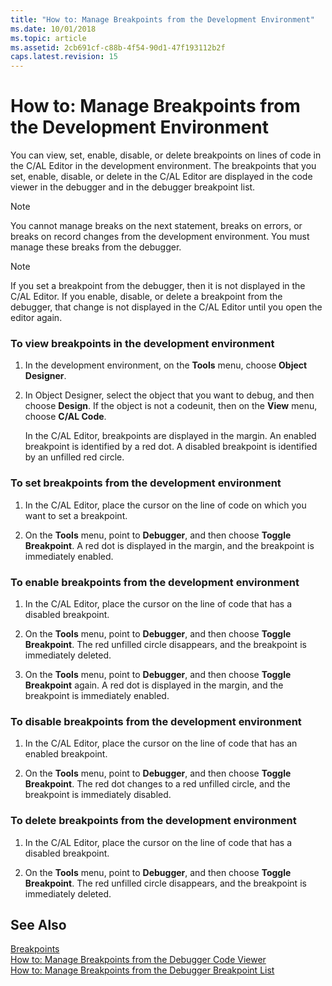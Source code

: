 ```yaml
---
title: "How to: Manage Breakpoints from the Development Environment"
ms.date: 10/01/2018
ms.topic: article
ms.assetid: 2cb691cf-c88b-4f54-90d1-47f193112b2f
caps.latest.revision: 15
---
```

# How to: Manage Breakpoints from the Development Environment
You can view, set, enable, disable, or delete breakpoints on lines of code in the C/AL Editor in the development environment. The breakpoints that you set, enable, disable, or delete in the C/AL Editor are displayed in the code viewer in the debugger and in the debugger breakpoint list.  
  
> [!NOTE]  
>  You cannot manage breaks on the next statement, breaks on errors, or breaks on record changes from the development environment. You must manage these breaks from the debugger.  
  
> [!NOTE]  
>  If you set a breakpoint from the debugger, then it is not displayed in the C/AL Editor. If you enable, disable, or delete a breakpoint from the debugger, that change is not displayed in the C/AL Editor until you open the editor again.  
  
### To view breakpoints in the development environment  
  
1.  In the development environment, on the **Tools** menu, choose **Object Designer**.  
  
2.  In Object Designer, select the object that you want to debug, and then choose **Design**. If the object is not a codeunit, then on the **View** menu, choose **C/AL Code**.  
  
     In the C/AL Editor, breakpoints are displayed in the margin. An enabled breakpoint is identified by a red dot. A disabled breakpoint is identified by an unfilled red circle.  
  
### To set breakpoints from the development environment  
  
1.  In the C/AL Editor, place the cursor on the line of code on which you want to set a breakpoint.  
  
2.  On the **Tools** menu, point to **Debugger**, and then choose **Toggle Breakpoint**. A red dot is displayed in the margin, and the breakpoint is immediately enabled.  
  
### To enable breakpoints from the development environment  
  
1.  In the C/AL Editor, place the cursor on the line of code that has a disabled breakpoint.  
  
2.  On the **Tools** menu, point to **Debugger**, and then choose **Toggle Breakpoint**. The red unfilled circle disappears, and the breakpoint is immediately deleted.  
  
3.  On the **Tools** menu, point to **Debugger**, and then choose **Toggle Breakpoint** again. A red dot is displayed in the margin, and the breakpoint is immediately enabled.  
  
### To disable breakpoints from the development environment  
  
1.  In the C/AL Editor, place the cursor on the line of code that has an enabled breakpoint.  
  
2.  On the **Tools** menu, point to **Debugger**, and then choose **Toggle Breakpoint**. The red dot changes to a red unfilled circle, and the breakpoint is immediately disabled.  
  
### To delete breakpoints from the development environment  
  
1.  In the C/AL Editor, place the cursor on the line of code that has a disabled breakpoint.  
  
2.  On the **Tools** menu, point to **Debugger**, and then choose **Toggle Breakpoint**. The red unfilled circle disappears, and the breakpoint is immediately deleted.  
  
## See Also  
 [Breakpoints](Breakpoints.md)   
 [How to: Manage Breakpoints from the Debugger Code Viewer](How-to--Manage-Breakpoints-from-the-Debugger-Code-Viewer.md)   
 [How to: Manage Breakpoints from the Debugger Breakpoint List](How-to--Manage-Breakpoints-from-the-Debugger-Breakpoint-List.md)
